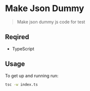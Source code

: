 # Make Json Dummy
> Make json dummy js code for test

## Reqired
+ TypeScript

## Usage
To get up and running run:
``` bash
tsc -w index.ts
```